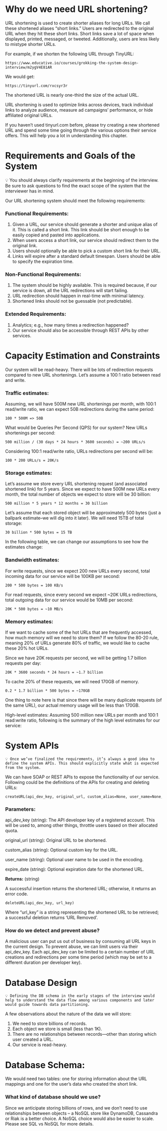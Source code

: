 # Why do we need URL shortening?
URL shortening is used to create shorter aliases for long URLs. We call these shortened aliases “short links.” Users are redirected to the original URL when they hit these short links. Short links save a lot of space when displayed, printed, messaged, or tweeted. Additionally, users are less likely to mistype shorter URLs.

For example, if we shorten the following URL through TinyURL:
```
https://www.educative.io/courses/grokking-the-system-design-interview/m2ygV4E81AR
```
We would get:

    https://tinyurl.com/rxcsyr3r
The shortened URL is nearly one-third the size of the actual URL.

URL shortening is used to optimize links across devices, track individual links to analyze audience, measure ad campaigns’ performance, or hide affiliated original URLs.

If you haven’t used tinyurl.com before, please try creating a new shortened URL and spend some time going through the various options their service offers. This will help you a lot in understanding this chapter.

# Requirements and Goals of the System

   💡 You should always clarify requirements at the beginning of the interview. Be sure to ask questions to find the exact scope of the system that the interviewer has in mind.

Our URL shortening system should meet the following requirements:

### Functional Requirements:

1. Given a URL, our service should generate a shorter and unique alias of it. This is called a short link. This link should be short enough to be easily copied and pasted into applications.
2. When users access a short link, our service should redirect them to the original link.
3. Users should optionally be able to pick a custom short link for their URL.
4. Links will expire after a standard default timespan. Users should be able to specify the expiration time.

### Non-Functional Requirements:

1. The system should be highly available. This is required because, if our service is down, all the URL redirections will start failing.
2. URL redirection should happen in real-time with minimal latency.
3. Shortened links should not be guessable (not predictable).

### Extended Requirements:

1. Analytics; e.g., how many times a redirection happened?
2. Our service should also be accessible through REST APIs by other services.

# Capacity Estimation and Constraints

Our system will be read-heavy. There will be lots of redirection requests compared to new URL shortenings. Let’s assume a 100:1 ratio between read and write.

### Traffic estimates: 
Assuming, we will have 500M new URL shortenings per month, with 100:1 read/write ratio, we can expect 50B redirections during the same period:
        
    100 * 500M => 50B

What would be Queries Per Second (QPS) for our system? New URLs shortenings per second:

    500 million / (30 days * 24 hours * 3600 seconds) = ~200 URLs/s

Considering 100:1 read/write ratio, URLs redirections per second will be:

    100 * 200 URLs/s = 20K/s

### Storage estimates: 
Let’s assume we store every URL shortening request (and associated shortened link) for 5 years. Since we expect to have 500M new URLs every month, the total number of objects we expect to store will be 30 billion:

    500 million * 5 years * 12 months = 30 billion

Let’s assume that each stored object will be approximately 500 bytes (just a ballpark estimate–we will dig into it later). We will need 15TB of total storage:

    30 billion * 500 bytes = 15 TB

In the following table, we can change our assumptions to see how the estimates change:

### Bandwidth estimates: 
For write requests, since we expect 200 new URLs every second, total incoming data for our service will be 100KB per second:

    200 * 500 bytes = 100 KB/s

For read requests, since every second we expect ~20K URLs redirections, total outgoing data for our service would be 10MB per second:

    20K * 500 bytes = ~10 MB/s

### Memory estimates: 
If we want to cache some of the hot URLs that are frequently accessed, how much memory will we need to store them? If we follow the 80-20 rule, meaning 20% of URLs generate 80% of traffic, we would like to cache these 20% hot URLs.

Since we have 20K requests per second, we will be getting 1.7 billion requests per day:

    20K * 3600 seconds * 24 hours = ~1.7 billion

To cache 20% of these requests, we will need 170GB of memory.

    0.2 * 1.7 billion * 500 bytes = ~170GB

One thing to note here is that since there will be many duplicate requests (of the same URL), our actual memory usage will be less than 170GB.

High-level estimates: Assuming 500 million new URLs per month and 100:1 read:write ratio, following is the summary of the high level estimates for our service:

# System APIs

    💡 Once we’ve finalized the requirements, it’s always a good idea to define the system APIs. This should explicitly state what is expected from the system.

We can have SOAP or REST APIs to expose the functionality of our service. Following could be the definitions of the APIs for creating and deleting URLs:

    createURL(api_dev_key, original_url, custom_alias=None, user_name=None, expire_date=None)


### Parameters:
api_dev_key (string): The API developer key of a registered account. This will be used to, among other things, throttle users based on their allocated quota.

original_url (string): Original URL to be shortened.

custom_alias (string): Optional custom key for the URL.

user_name (string): Optional user name to be used in the encoding.

expire_date (string): Optional expiration date for the shortened URL.

**Returns:** (string)

A successful insertion returns the shortened URL; otherwise, it returns an error code.

    deleteURL(api_dev_key, url_key)

Where “url_key” is a string representing the shortened URL to be retrieved; a successful deletion returns ‘URL Removed’.

### How do we detect and prevent abuse? 
A malicious user can put us out of business by consuming all URL keys in the current design. To prevent abuse, we can limit users via their api_dev_key. Each api_dev_key can be limited to a certain number of URL creations and redirections per some time period (which may be set to a different duration per developer key).

# Database Design

    💡 Defining the DB schema in the early stages of the interview would help to understand the data flow among various components and later would guide towards data partitioning.

A few observations about the nature of the data we will store:

1. We need to store billions of records.
2. Each object we store is small (less than 1K).
3. There are no relationships between records—other than storing which user created a URL.
4. Our service is read-heavy.

# Database Schema:

We would need two tables: one for storing information about the URL mappings and one for the user’s data who created the short link.

### What kind of database should we use? 
Since we anticipate storing billions of rows, and we don’t need to use relationships between objects – a NoSQL store like DynamoDB, Cassandra or Riak is a better choice. A NoSQL choice would also be easier to scale. Please see SQL vs NoSQL for more details.